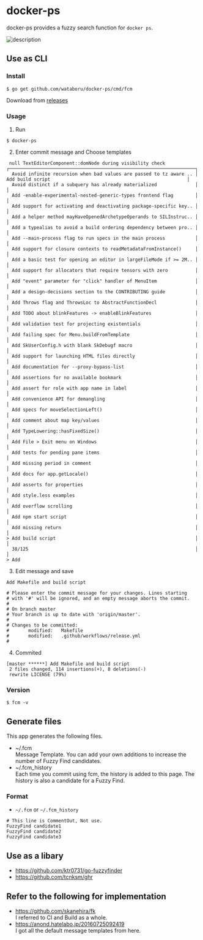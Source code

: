 # docker-ps

docker-ps provides a fuzzy search function for `docker ps`.

![description](https://raw.githubusercontent.com/wiki/wataboru/git-fuzzy-find-commit-message/images/fcm_description.gif)

## Use as CLI

### Install

```
$ go get github.com/wataboru/docker-ps/cmd/fcm
```

Download from [releases](https://github.com/wataboru/git-fuzzy-find-commit-message/releases)

### Usage

1. Run
```
$ docker-ps
```

2. Enter commit message and Choose templates
```
 null TextEditorComponent::domNode during visibility check           ┌────────────────────────────────────────────────────────────────────┐
  Avoid infinite recursion when bad values are passed to tz aware .. │  Add build script                                                  │
  Avoid distinct if a subquery has already materialized              │                                                                    │
  Add -enable-experimental-nested-generic-types frontend flag        │                                                                    │
  Add support for activating and deactivating package-specific key.. │                                                                    │
  Add a helper method mayHaveOpenedArchetypeOperands to SILInstruc.. │                                                                    │
  Add a typealias to avoid a build ordering dependency between pro.. │                                                                    │
  Add --main-process flag to run specs in the main process           │                                                                    │
  Add support for closure contexts to readMetadataFromInstance()     │                                                                    │
  Add a basic test for opening an editor in largeFileMode if >= 2M.. │                                                                    │
  Add support for allocators that require tensors with zero          │                                                                    │
  Add "event" parameter for "click" handler of MenuItem              │                                                                    │
  Add a design-decisions section to the CONTRIBUTING guide           │                                                                    │
  Add Throws flag and ThrowsLoc to AbstractFunctionDecl              │                                                                    │
  Add TODO about blinkFeatures -> enableBlinkFeatures                │                                                                    │
  Add validation test for projecting existentials                    │                                                                    │
  Add failing spec for Menu.buildFromTemplate                        │                                                                    │
  Add SkUserConfig.h with blank SkDebugf macro                       │                                                                    │
  Add support for launching HTML files directly                      │                                                                    │
  Add documentation for --proxy-bypass-list                          │                                                                    │
  Add assertions for no available bookmark                           │                                                                    │
  Add assert for role with app name in label                         │                                                                    │
  Add convenience API for demangling                                 │                                                                    │
  Add specs for moveSelectionLeft()                                  │                                                                    │
  Add comment about map key/values                                   │                                                                    │
  Add TypeLowering::hasFixedSize()                                   │                                                                    │
  Add File > Exit menu on Windows                                    │                                                                    │
  Add tests for pending pane items                                   │                                                                    │
  Add missing period in comment                                      │                                                                    │
  Add docs for app.getLocale()                                       │                                                                    │
  Add asserts for properties                                         │                                                                    │
  Add style.less examples                                            │                                                                    │
  Add overflow scrolling                                             │                                                                    │
  Add npm start script                                               │                                                                    │
  Add missing return                                                 │                                                                    │
> Add build script                                                   │                                                                    │
  38/125                                                             │                                                                    │
> Add
```

3. Edit message and save
```
Add Makefile and build script

# Please enter the commit message for your changes. Lines starting
# with '#' will be ignored, and an empty message aborts the commit.
#
# On branch master
# Your branch is up to date with 'origin/master'.
#
# Changes to be committed:
#       modified:   Makefile
#       modified:   .github/workflows/release.yml
#
```

4. Commited
```
[master ******] Add Makefile and build script
 2 files changed, 114 insertions(+), 8 deletions(-)
 rewrite LICENSE (79%)
```

### Version

```
$ fcm -v
```

## Generate files

This app generates the following files.
- ~/.fcm  
  Message Template. You can add your own additions to increase the number of Fuzzy Find candidates.
- ~/.fcm_history  
  Each time you commit using fcm, the history is added to this page. The history is also a candidate for a Fuzzy Find.

### Format

- `~/.fcm` or `~/.fcm_history`
```
# This line is CommentOut, Not use.
FuzzyFind candidate1
FuzzyFind candidate2
FuzzyFind candidate3
```

## Use as a libary

- https://github.com/ktr0731/go-fuzzyfinder
- https://github.com/tcnksm/ghr

## Refer to the following for implementation

- https://github.com/skanehira/fk  
I referred to CI and Build as a whole.
- https://anond.hatelabo.jp/20160725092419  
I got all the default message templates from here.
